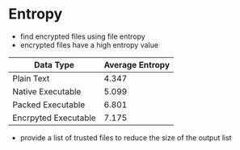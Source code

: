 # Entropy


- find encrypted files using file entropy 
- encrypted files have a high entropy value

| Data Type            | Average Entropy | 
|----------------------|-----------------|
| Plain Text           | 4.347           | 
| Native Executable    | 5.099           | 
| Packed Executable    | 6.801           | 
| Encrpyted Executable | 7.175           | 

- provide a list of trusted files to reduce the size of the output list

